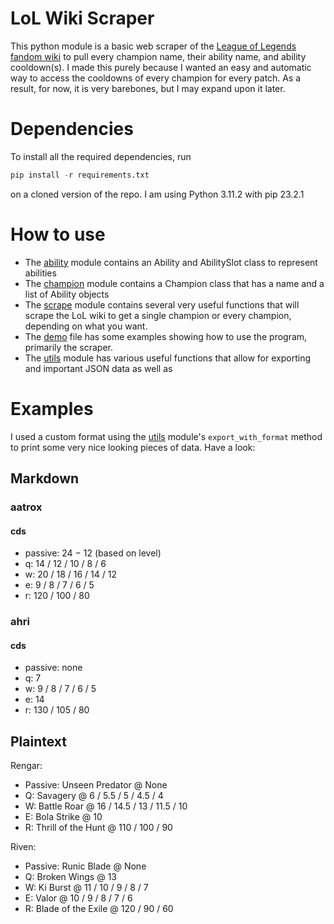 # LoL Wiki Scraper

This python module is a basic web scraper of the [League of Legends fandom wiki](https://leagueoflegends.fandom.com/wiki/League_of_Legends_Wiki) to pull every champion name, their ability name, and ability cooldown(s). I made this purely because I wanted an easy and automatic way to access the cooldowns of every champion for every patch. As a result, for now, it is very barebones, but I may expand upon it later.

# Dependencies
To install all the required dependencies, run
```py
pip install -r requirements.txt
```
on a cloned version of the repo. I am using Python 3.11.2 with pip 23.2.1

# How to use
- The [ability](./ability.py) module contains an Ability and AbilitySlot class to represent abilities
- The [champion](./champion.py) module contains a Champion class that has a name and a list of Ability objects
- The [scrape](./scrape.py) module contains several very useful functions that will scrape the LoL wiki to get a single champion or every champion, depending on what you want.
- The [demo](./demo.py) file has some examples showing how to use the program, primarily the scraper.
- The [utils](./utils.py) module has various useful functions that allow for exporting and important JSON data as well as

# Examples
I used a custom format using the [utils](./utils.py) module's `export_with_format` method to print some very nice looking pieces of data. Have a look:

## Markdown
### aatrox
#### cds
- passive: 24 − 12 (based on level)
- q: 14 / 12 / 10 / 8 / 6
- w: 20 / 18 / 16 / 14 / 12
- e: 9 / 8 / 7 / 6 / 5
- r: 120 / 100 / 80

### ahri
#### cds
- passive: none
- q: 7
- w: 9 / 8 / 7 / 6 / 5
- e: 14
- r: 130 / 105 / 80

## Plaintext
Rengar:
- Passive: Unseen Predator @ None
- Q: Savagery @ 6 / 5.5 / 5 / 4.5 / 4
- W: Battle Roar @ 16 / 14.5 / 13 / 11.5 / 10
- E: Bola Strike @ 10
- R: Thrill of the Hunt @ 110 / 100 / 90

Riven:
- Passive: Runic Blade @ None
- Q: Broken Wings @ 13
- W: Ki Burst @ 11 / 10 / 9 / 8 / 7
- E: Valor @ 10 / 9 / 8 / 7 / 6
- R: Blade of the Exile @ 120 / 90 / 60
